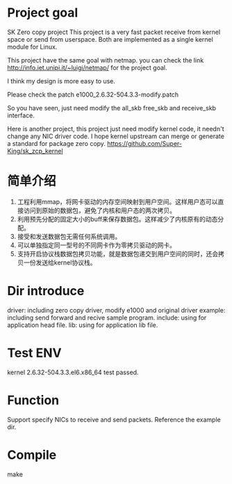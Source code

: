 # Project goal

SK Zero copy project
This project is a very fast packet receive from kernel space or send from userspace.
Both are implemented as a single kernel module for Linux.

This project have the same goal with netmap.
you can check the link http://info.iet.unipi.it/~luigi/netmap/ for the project goal.

I think my design is more easy to use.

Please check the patch e1000_2.6.32-504.3.3-modify.patch

So you have seen, just need modify the all_skb free_skb and receive_skb interface.

Here is another project, this project just need modify kernel code, it needn't change any NIC driver code.
I hope kernel upstream can merge or generate a standard for package zero copy.
https://github.com/Super-King/sk_zcp_kernel

# 简单介绍
1. 工程利用mmap，将网卡驱动的内存空间映射到用户空间。这样用户态可以直接访问到原始的数据包，避免了内核和用户态的两次拷贝。
2. 利用预先分配的固定大小的buff来保存数据包。这样减少了内核原有的动态分配。
3. 接受和发送数据包无需任何系统调用。
4. 可以单独指定同一型号的不同网卡作为零拷贝驱动的网卡。
5. 支持开启协议栈数据包拷贝功能，就是数据包递交到用户空间的同时，还会拷贝一份发送给kernel协议栈。 

# Dir introduce
driver: including zero copy driver, modify e1000 and original driver
example: including send forward and recive sample program.
include: using for application head file.
lib:     using for application lib file.

# Test ENV
kernel 2.6.32-504.3.3.el6.x86_64 test passed.

# Function
Support specify NICs to receive and send packets. Reference the example dir.

# Compile
make
